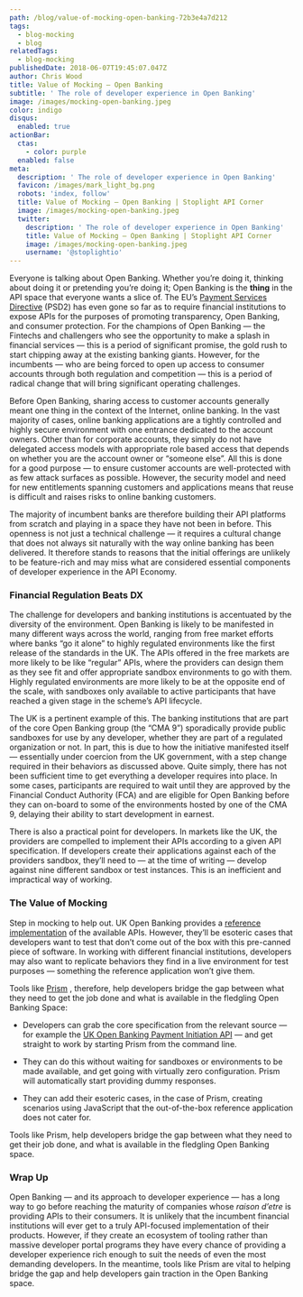 ```yaml
---
path: /blog/value-of-mocking-open-banking-72b3e4a7d212
tags:
  - blog-mocking
  - blog
relatedTags:
  - blog-mocking
publishedDate: 2018-06-07T19:45:07.047Z
author: Chris Wood
title: Value of Mocking — Open Banking
subtitle: ' The role of developer experience in Open Banking'
image: /images/mocking-open-banking.jpeg
color: indigo
disqus:
  enabled: true
actionBar:
  ctas:
    - color: purple
  enabled: false
meta:
  description: ' The role of developer experience in Open Banking'
  favicon: /images/mark_light_bg.png
  robots: 'index, follow'
  title: Value of Mocking — Open Banking | Stoplight API Corner
  image: /images/mocking-open-banking.jpeg
  twitter:
    description: ' The role of developer experience in Open Banking'
    title: Value of Mocking — Open Banking | Stoplight API Corner
    image: /images/mocking-open-banking.jpeg
    username: '@stoplightio'
---
```


Everyone is talking about Open Banking. Whether you’re doing it, thinking about doing it or pretending you’re doing it; Open Banking is the **thing** in the API space that everyone wants a slice of. The EU’s [Payment Services Directive](https://en.wikipedia.org/wiki/Payment_Services_Directive) (PSD2) has even gone so far as to require financial institutions to expose APIs for the purposes of promoting transparency, Open Banking, and consumer protection. For the champions of Open Banking — the Fintechs and challengers who see the opportunity to make a splash in financial services — this is a period of significant promise, the gold rush to start chipping away at the existing banking giants. However, for the incumbents — who are being forced to open up access to consumer accounts through both regulation and competition — this is a period of radical change that will bring significant operating challenges.

Before Open Banking, sharing access to customer accounts generally meant one thing in the context of the Internet, online banking. In the vast majority of cases, online banking applications are a tightly controlled and highly secure environment with one entrance dedicated to the account owners. Other than for corporate accounts, they simply do not have delegated access models with appropriate role based access that depends on whether you are the account owner or “someone else”. All this is done for a good purpose — to ensure customer accounts are well-protected with as few attack surfaces as possible. However, the security model and need for new entitlements spanning customers and applications means that reuse is difficult and raises risks to online banking customers.

The majority of incumbent banks are therefore building their API platforms from scratch and playing in a space they have not been in before. This openness is not just a technical challenge — it requires a cultural change that does not always sit naturally with the way online banking has been delivered. It therefore stands to reasons that the initial offerings are unlikely to be feature-rich and may miss what are considered essential components of developer experience in the API Economy.

### **Financial Regulation Beats DX**

The challenge for developers and banking institutions is accentuated by the diversity of the environment. Open Banking is likely to be manifested in many different ways across the world, ranging from free market efforts where banks “go it alone” to highly regulated environments like the first release of the standards in the UK. The APIs offered in the free markets are more likely to be like “regular” APIs, where the providers can design them as they see fit and offer appropriate sandbox environments to go with them. Highly regulated environments are more likely to be at the opposite end of the scale, with sandboxes only available to active participants that have reached a given stage in the scheme’s API lifecycle.

The UK is a pertinent example of this. The banking institutions that are part of the core Open Banking group (the “CMA 9”) sporadically provide public sandboxes for use by any developer, whether they are part of a regulated organization or not. In part, this is due to how the initiative manifested itself — essentially under coercion from the UK government, with a step change required in their behaviors as discussed above. Quite simply, there has not been sufficient time to get everything a developer requires into place. In some cases, participants are required to wait until they are approved by the Financial Conduct Authority (FCA) and are eligible for Open Banking before they can on-board to some of the environments hosted by one of the CMA 9, delaying their ability to start development in earnest.

There is also a practical point for developers. In markets like the UK, the providers are compelled to implement their APIs according to a given API specification. If developers create their applications against each of the providers sandbox, they’ll need to — at the time of writing — develop against nine different sandbox or test instances. This is an inefficient and impractical way of working.

### **The Value of Mocking**

Step in mocking to help out. UK Open Banking provides a [reference implementation](https://github.com/OpenBankingUK/tpp-reference-server) of the available APIs. However, they’ll be esoteric cases that developers want to test that don’t come out of the box with this pre-canned piece of software. In working with different financial institutions, developers may also want to replicate behaviors they find in a live environment for test purposes — something the reference application won’t give them.

Tools like [Prism](/platform/prism/) , therefore, help developers bridge the gap between what they need to get the job done and what is available in the fledgling Open Banking Space:

- Developers can grab the core specification from the relevant source — for example the [UK Open Banking Payment Initiation API](https://github.com/OpenBankingUK/payment-initiation-api-spec/blob/master/dist/v1.1/payment-initiation-swagger.yaml) — and get straight to work by starting Prism from the command line.

- They can do this without waiting for sandboxes or environments to be made available, and get going with virtually zero configuration. Prism will automatically start providing dummy responses.

- They can add their esoteric cases, in the case of Prism, creating scenarios using JavaScript that the out-of-the-box reference application does not cater for.

Tools like Prism, help developers bridge the gap between what they need to get their job done, and what is available in the fledgling Open Banking space.

### **Wrap Up**

Open Banking — and its approach to developer experience — has a long way to go before reaching the maturity of companies whose _raison d’etre_ is providing APIs to their consumers. It is unlikely that the incumbent financial institutions will ever get to a truly API-focused implementation of their products. However, if they create an ecosystem of tooling rather than massive developer portal programs they have every chance of providing a developer experience rich enough to suit the needs of even the most demanding developers. In the meantime, tools like Prism are vital to helping bridge the gap and help developers gain traction in the Open Banking space.
